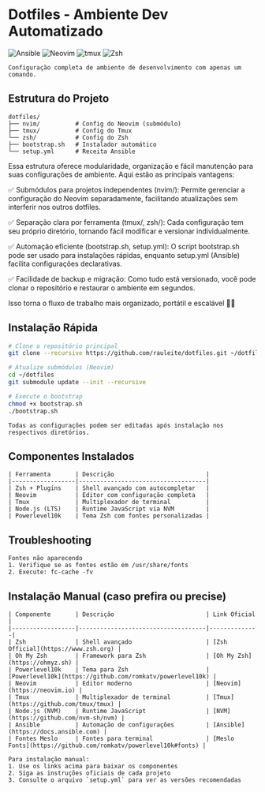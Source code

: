 # Dotfiles - Ambiente Dev Automatizado

![Ansible](https://img.shields.io/badge/ansible-%231A1918.svg?style=for-the-badge&logo=ansible&logoColor=white)
![Neovim](https://img.shields.io/badge/NeoVim-%2357A143.svg?style=for-the-badge&logo=neovim&logoColor=white)
![tmux](https://img.shields.io/badge/tmux-1BB91F?style=for-the-badge&logo=tmux&logoColor=white)
![Zsh](https://img.shields.io/badge/zsh-%2320232a.svg?style=for-the-badge&logo=gnu-bash&logoColor=white)
```description
Configuração completa de ambiente de desenvolvimento com apenas um comando.
```

## Estrutura do Projeto

```structure
dotfiles/
├── nvim/          # Config do Neovim (submódulo)
├── tmux/          # Config do Tmux
└── zsh/           # Config do Zsh
├── bootstrap.sh   # Instalador automático
└── setup.yml      # Receita Ansible
```

Essa estrutura oferece modularidade, organização e fácil manutenção para suas configurações de ambiente. Aqui estão as principais vantagens:

✅ Submódulos para projetos independentes (nvim/): Permite gerenciar a configuração do Neovim separadamente, facilitando atualizações sem interferir nos outros dotfiles.

✅ Separação clara por ferramenta (tmux/, zsh/): Cada configuração tem seu próprio diretório, tornando fácil modificar e versionar individualmente.

✅ Automação eficiente (bootstrap.sh, setup.yml): O script bootstrap.sh pode ser usado para instalações rápidas, enquanto setup.yml (Ansible) facilita configurações declarativas.

✅ Facilidade de backup e migração: Como tudo está versionado, você pode clonar o repositório e restaurar o ambiente em segundos.

Isso torna o fluxo de trabalho mais organizado, portátil e escalável 🚀😃 

## Instalação Rápida

```bash
# Clone o repositório principal
git clone --recursive https://github.com/rauleite/dotfiles.git ~/dotfiles

# Atualize submódulos (Neovim)
cd ~/dotfiles
git submodule update --init --recursive

# Execute o bootstrap
chmod +x bootstrap.sh
./bootstrap.sh
```

```note
Todas as configurações podem ser editadas após instalação nos respectivos diretórios.
```

## Componentes Instalados

```table
| Ferramenta       | Descrição                          |
|------------------|------------------------------------|
| Zsh + Plugins    | Shell avançado com autocompletar   |
| Neovim           | Editor com configuração completa   |
| Tmux             | Multiplexador de terminal          |
| Node.js (LTS)    | Runtime JavaScript via NVM         |
| Powerlevel10k    | Tema Zsh com fontes personalizadas |
```

## Troubleshooting

```issue 
Fontes não aparecendo
1. Verifique se as fontes estão em /usr/share/fonts
2. Execute: fc-cache -fv
```

## Instalação Manual (caso prefira ou precise)

```table
| Componente       | Descrição                          | Link Oficial |
|------------------|------------------------------------|--------------|
| Zsh              | Shell avançado                     | [Zsh Official](https://www.zsh.org) |
| Oh My Zsh        | Framework para Zsh                 | [Oh My Zsh](https://ohmyz.sh) |
| Powerlevel10k    | Tema para Zsh                      | [Powerlevel10k](https://github.com/romkatv/powerlevel10k) |
| Neovim           | Editor moderno                     | [Neovim](https://neovim.io) |
| Tmux             | Multiplexador de terminal          | [Tmux](https://github.com/tmux/tmux) |
| Node.js (NVM)    | Runtime JavaScript                 | [NVM](https://github.com/nvm-sh/nvm) |
| Ansible          | Automação de configurações         | [Ansible](https://docs.ansible.com) |
| Fontes Meslo     | Fontes para terminal               | [Meslo Fonts](https://github.com/romkatv/powerlevel10k#fonts) |
```

```>
Para instalação manual:
1. Use os links acima para baixar os componentes
2. Siga as instruções oficiais de cada projeto
3. Consulte o arquivo `setup.yml` para ver as versões recomendadas
```
